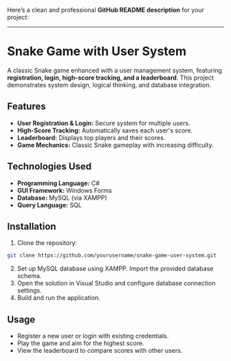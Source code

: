 Here’s a clean and professional **GitHub README description** for your project:

---

# Snake Game with User System

A classic Snake game enhanced with a user management system, featuring **registration, login, high-score tracking, and a leaderboard**. This project demonstrates system design, logical thinking, and database integration.

## Features

* **User Registration & Login:** Secure system for multiple users.
* **High-Score Tracking:** Automatically saves each user's score.
* **Leaderboard:** Displays top players and their scores.
* **Game Mechanics:** Classic Snake gameplay with increasing difficulty.

## Technologies Used

* **Programming Language:** C#
* **GUI Framework:** Windows Forms
* **Database:** MySQL (via XAMPP)
* **Query Language:** SQL

## Installation

1. Clone the repository:

```bash
git clone https://github.com/yourusername/snake-game-user-system.git
```

2. Set up MySQL database using XAMPP. Import the provided database schema.
3. Open the solution in Visual Studio and configure database connection settings.
4. Build and run the application.

## Usage

* Register a new user or login with existing credentials.
* Play the game and aim for the highest score.
* View the leaderboard to compare scores with other users.

